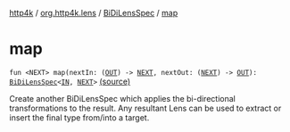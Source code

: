 [http4k](../../index.md) / [org.http4k.lens](../index.md) / [BiDiLensSpec](index.md) / [map](./map.md)

# map

`fun <NEXT> map(nextIn: (`[`OUT`](index.md#OUT)`) -> `[`NEXT`](map.md#NEXT)`, nextOut: (`[`NEXT`](map.md#NEXT)`) -> `[`OUT`](index.md#OUT)`): `[`BiDiLensSpec`](index.md)`<`[`IN`](index.md#IN)`, `[`NEXT`](map.md#NEXT)`>` [(source)](https://github.com/http4k/http4k/blob/master/http4k-core/src/main/kotlin/org/http4k/lens/lensSpec.kt#L153)

Create another BiDiLensSpec which applies the bi-directional transformations to the result. Any resultant Lens can be
used to extract or insert the final type from/into a target.

